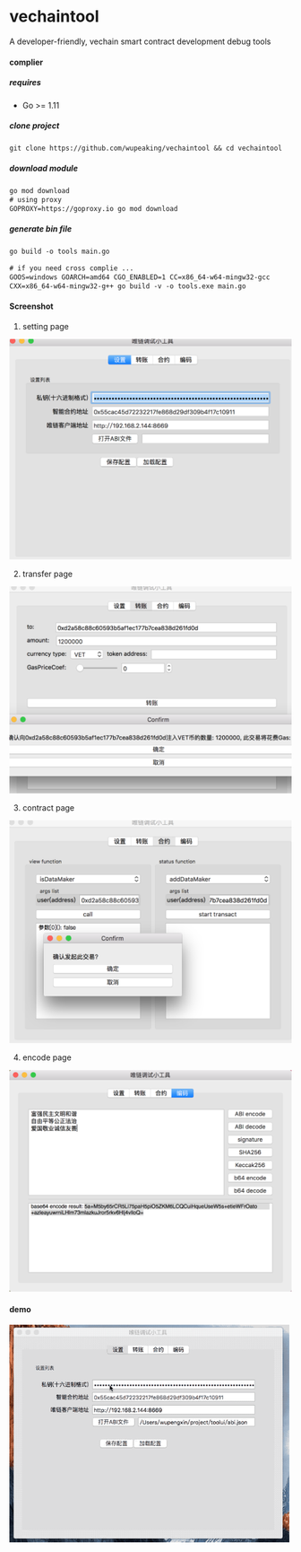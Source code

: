 # vechaintool
A developer-friendly, vechain smart contract development debug tools

#### complier

##### requires
- Go >= 1.11

##### clone project

```shell
git clone https://github.com/wupeaking/vechaintool && cd vechaintool
```

##### download module

```shell
go mod download
# using proxy
GOPROXY=https://goproxy.io go mod download
``` 

##### generate bin file

```shell
go build -o tools main.go
```

```shell
# if you need cross complie ...
GOOS=windows GOARCH=amd64 CGO_ENABLED=1 CC=x86_64-w64-mingw32-gcc CXX=x86_64-w64-mingw32-g++ go build -v -o tools.exe main.go
```

#### Screenshot

1. setting page

![setting](./img/setting.png)

2. transfer page

![tx](./img/transfer.png)

3. contract page

![contract](./img/contract.png)

4. encode page

![contract](./img/encode.png)


#### demo

<img width=500 src="./img/demogif.gif">
